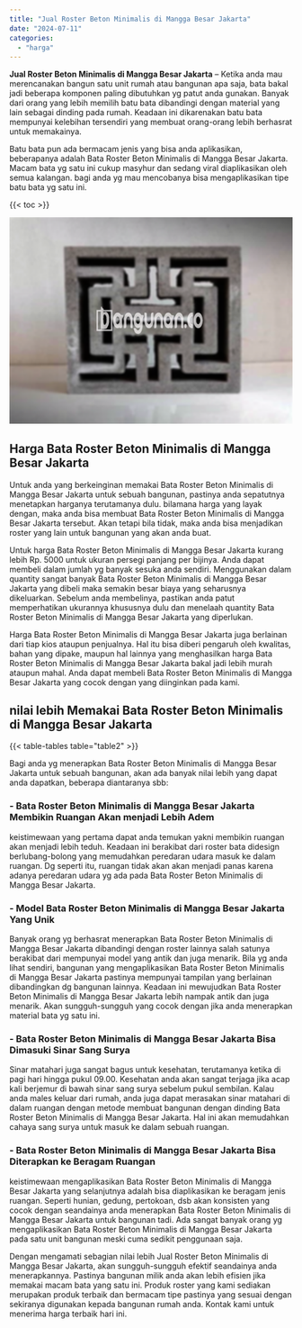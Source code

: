 ```yaml
---
title: "Jual Roster Beton Minimalis di Mangga Besar Jakarta"
date: "2024-07-11"
categories: 
  - "harga"
---
```


**Jual Roster Beton Minimalis di Mangga Besar Jakarta** – Ketika anda mau merencanakan bangun satu unit rumah atau bangunan apa saja, bata bakal jadi beberapa komponen paling dibutuhkan yg patut anda gunakan. Banyak dari orang yang lebih memilih batu bata dibandingi dengan material yang lain sebagai dinding pada rumah. Keadaan ini dikarenakan batu bata mempunyai kelebihan tersendiri yang membuat orang-orang lebih berhasrat untuk memakainya.

Batu bata pun ada bermacam jenis yang bisa anda aplikasikan, beberapanya adalah Bata Roster Beton Minimalis di Mangga Besar Jakarta. Macam bata yg satu ini cukup masyhur dan sedang viral diaplikasikan oleh semua kalangan. bagi anda yg mau mencobanya bisa mengaplikasikan tipe batu bata yg satu ini.

{{< toc >}}

![Jual Roster Beton Minimalis di Mangga Besar Jakarta](/images/bata-roster-minimalis-06.png)

## Harga Bata Roster Beton Minimalis di Mangga Besar Jakarta

Untuk anda yang berkeinginan memakai Bata Roster Beton Minimalis di Mangga Besar Jakarta untuk sebuah bangunan, pastinya anda sepatutnya menetapkan harganya terutamanya dulu. bilamana harga yang layak dengan, maka anda bisa membuat Bata Roster Beton Minimalis di Mangga Besar Jakarta tersebut. Akan tetapi bila tidak, maka anda bisa menjadikan roster yang lain untuk bangunan yang akan anda buat.

Untuk harga Bata Roster Beton Minimalis di Mangga Besar Jakarta kurang lebih Rp. 5000 untuk ukuran persegi panjang per bijinya. Anda dapat membeli dalam jumlah yg banyak sesuka anda sendiri. Menggunakan dalam quantity sangat banyak Bata Roster Beton Minimalis di Mangga Besar Jakarta yang dibeli maka semakin besar biaya yang seharusnya dikeluarkan. Sebelum anda membelinya, pastikan anda patut memperhatikan ukurannya khususnya dulu dan menelaah quantity Bata Roster Beton Minimalis di Mangga Besar Jakarta yang diperlukan.

Harga Bata Roster Beton Minimalis di Mangga Besar Jakarta juga berlainan dari tiap kios ataupun penjualnya. Hal itu bisa diberi pengaruh oleh kwalitas, bahan yang dipake, maupun hal lainnya yang menghasilkan harga Bata Roster Beton Minimalis di Mangga Besar Jakarta bakal jadi lebih murah ataupun mahal. Anda dapat membeli Bata Roster Beton Minimalis di Mangga Besar Jakarta yang cocok dengan yang diinginkan pada kami.

## nilai lebih Memakai Bata Roster Beton Minimalis di Mangga Besar Jakarta

{{< table-tables table="table2" >}}

Bagi anda yg menerapkan Bata Roster Beton Minimalis di Mangga Besar Jakarta untuk sebuah bangunan, akan ada banyak nilai lebih yang dapat anda dapatkan, beberapa diantaranya sbb:

### \- Bata Roster Beton Minimalis di Mangga Besar Jakarta Membikin Ruangan Akan menjadi Lebih Adem

keistimewaan yang pertama dapat anda temukan yakni membikin ruangan akan menjadi lebih teduh. Keadaan ini berakibat dari roster bata didesign berlubang-bolong yang memudahkan peredaran udara masuk ke dalam ruangan. Dg seperti itu, ruangan tidak akan akan menjadi panas karena adanya peredaran udara yg ada pada Bata Roster Beton Minimalis di Mangga Besar Jakarta.

### \- Model Bata Roster Beton Minimalis di Mangga Besar Jakarta Yang Unik

Banyak orang yg berhasrat menerapkan Bata Roster Beton Minimalis di Mangga Besar Jakarta dibandingi dengan roster lainnya salah satunya berakibat dari mempunyai model yang antik dan juga menarik. Bila yg anda lihat sendiri, bangunan yang mengaplikasikan Bata Roster Beton Minimalis di Mangga Besar Jakarta pastinya mempunyai tampilan yang berlainan dibandingkan dg bangunan lainnya. Keadaan ini mewujudkan Bata Roster Beton Minimalis di Mangga Besar Jakarta lebih nampak antik dan juga menarik. Akan sungguh-sungguh yang cocok dengan jika anda menerapkan material bata yg satu ini.

### \- Bata Roster Beton Minimalis di Mangga Besar Jakarta Bisa Dimasuki Sinar Sang Surya

Sinar matahari juga sangat bagus untuk kesehatan, terutamanya ketika di pagi hari hingga pukul 09.00. Kesehatan anda akan sangat terjaga jika acap kali berjemur di bawah sinar sang surya sebelum pukul sembilan. Kalau anda males keluar dari rumah, anda juga dapat merasakan sinar matahari di dalam ruangan dengan metode membuat bangunan dengan dinding Bata Roster Beton Minimalis di Mangga Besar Jakarta. Hal ini akan memudahkan cahaya sang surya untuk masuk ke dalam sebuah ruangan.

### \- Bata Roster Beton Minimalis di Mangga Besar Jakarta Bisa Diterapkan ke Beragam Ruangan

keistimewaan mengaplikasikan Bata Roster Beton Minimalis di Mangga Besar Jakarta yang selanjutnya adalah bisa diaplikasikan ke beragam jenis ruangan. Seperti hunian, gedung, pertokoan, dsb akan konsisten yang cocok dengan seandainya anda menerapkan Bata Roster Beton Minimalis di Mangga Besar Jakarta untuk bangunan tadi. Ada sangat banyak orang yg mengaplikasikan Bata Roster Beton Minimalis di Mangga Besar Jakarta pada satu unit bangunan meski cuma sedikit penggunaan saja.

Dengan mengamati sebagian nilai lebih Jual Roster Beton Minimalis di Mangga Besar Jakarta, akan sungguh-sungguh efektif seandainya anda menerapkannya. Pastinya bangunan milik anda akan lebih efisien jika memakai macam bata yang satu ini. Produk roster yang kami sediakan merupakan produk terbaik dan bermacam tipe pastinya yang sesuai dengan sekiranya digunakan kepada bangunan rumah anda. Kontak kami untuk menerima harga terbaik hari ini.
